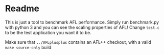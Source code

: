 # Readme

This is just a tool to benchmark AFL performance. Simply run benchmark.py with python 3 and you can see the scaling properties of AFL! Change `test.c` to be the test application you want it to be.

Make sure that `../AFLplusplus` contains an AFL++ checkout, with a valid `make source-only` build
 
